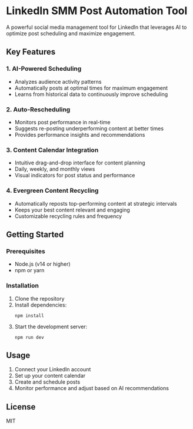 # LinkedIn SMM Post Automation Tool

A powerful social media management tool for LinkedIn that leverages AI to optimize post scheduling and maximize engagement.

## Key Features

### 1. AI-Powered Scheduling
- Analyzes audience activity patterns
- Automatically posts at optimal times for maximum engagement
- Learns from historical data to continuously improve scheduling

### 2. Auto-Rescheduling
- Monitors post performance in real-time
- Suggests re-posting underperforming content at better times
- Provides performance insights and recommendations

### 3. Content Calendar Integration
- Intuitive drag-and-drop interface for content planning
- Daily, weekly, and monthly views
- Visual indicators for post status and performance

### 4. Evergreen Content Recycling
- Automatically reposts top-performing content at strategic intervals
- Keeps your best content relevant and engaging
- Customizable recycling rules and frequency

## Getting Started

### Prerequisites
- Node.js (v14 or higher)
- npm or yarn

### Installation

1. Clone the repository
2. Install dependencies:
   ```
   npm install
   ```
3. Start the development server:
   ```
   npm run dev
   ```

## Usage

1. Connect your LinkedIn account
2. Set up your content calendar
3. Create and schedule posts
4. Monitor performance and adjust based on AI recommendations

## License

MIT